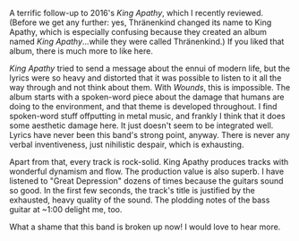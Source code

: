 A terrific follow-up to 2016's *King Apathy*, which I recently reviewed. (Before we get any
further: yes, Thränenkind changed its name to King Apathy, which is especially confusing
because they created an album named *King Apathy*...while they were called
Thränenkind.) If you liked that album, there is much more to like here.

*King Apathy* tried to send a message about the ennui of modern life, but the lyrics were
so heavy and distorted that it was possible to listen to it all the way through and
not think about them. With *Wounds*, this is impossible. The album starts
with a spoken-word piece about the damage that humans are doing to the environment, and
that theme is developed throughout. I find spoken-word stuff offputting in metal music,
and frankly I think that it does some aesthetic damage here. It just doesn't seem to be
integrated well. Lyrics have never been this band's strong point, anyway. There is
never any verbal inventiveness, just nihilistic despair, which is exhausting.

Apart from that, every track is rock-solid. King Apathy produces tracks with wonderful dynamism and
flow. The production value is also superb. I have listened to "Great Depression" dozens
of times because the guitars sound so good. In the first few seconds, the track's title
is justified by the exhausted, heavy quality of the sound. The plodding notes of the bass
guitar at ~1:00 delight me, too.

What a shame that this band is broken up now! I would love to hear more.